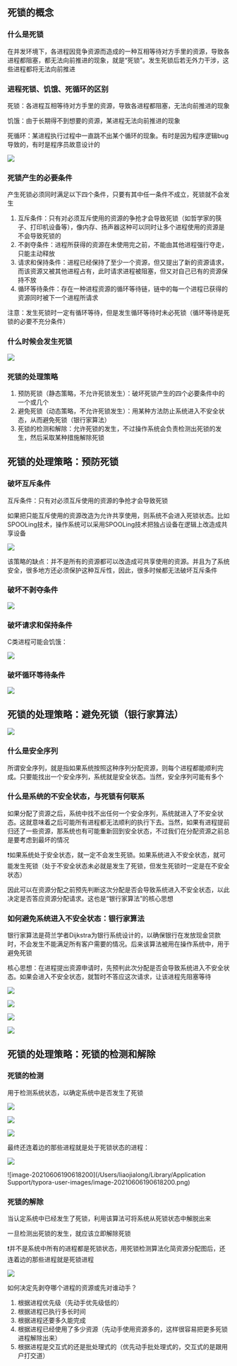 ## 死锁的概念

### 什么是死锁

在并发环境下，各进程因竞争资源而造成的一种互相等待对方手里的资源，导致各进程都阻塞，都无法向前推进的现象，就是“死锁”。发生死锁后若无外力干涉，这些进程都将无法向前推进

### 进程死锁、饥饿、死循环的区别

死锁：各进程互相等待对方手里的资源，导致各进程都阻塞，无法向前推进的现象

饥饿：由于长期得不到想要的资源，某进程无法向前推进的现象

死循环：某进程执行过程中一直跳不出某个循环的现象。有时是因为程序逻辑bug导致的，有时是程序员故意设计的

![](https://tva1.sinaimg.cn/large/008i3skNly1gr8ab7hbu2j30um09wqhn.jpg)

### 死锁产生的必要条件

产生死锁必须同时满足以下四个条件，只要有其中任一条件不成立，死锁就不会发生

1. 互斥条件：只有对必须互斥使用的资源的争抢才会导致死锁（如哲学家的筷子、打印机设备等），像内存、扬声器这种可以同时让多个进程使用的资源是不会导致死锁的
2. 不剥夺条件：进程所获得的资源在未使用完之前，不能由其他进程强行夺走，只能主动释放
3. 请求和保持条件：进程已经保持了至少一个资源，但又提出了新的资源请求，而该资源又被其他进程占有，此时请求进程被阻塞，但又对自己已有的资源保持不放
4. 循环等待条件：存在一种进程资源的循环等待链，链中的每一个进程已获得的资源同时被下一个进程所请求

注意：发生死锁时一定有循环等待，但是发生循环等待时未必死锁（循环等待是死锁的必要不充分条件）

### 什么时候会发生死锁

![](https://tva1.sinaimg.cn/large/008i3skNly1gr8awftx2wj30v009eq98.jpg)

### 死锁的处理策略

1. 预防死锁（静态策略，不允许死锁发生）：破坏死锁产生的四个必要条件中的一个或几个
2. 避免死锁（动态策略，不允许死锁发生）：用某种方法防止系统进入不安全状态，从而避免死锁（银行家算法）
3. 死锁的检测和解除：允许死锁的发生，不过操作系统会负责检测出死锁的发生，然后采取某种措施解除死锁

## 死锁的处理策略：预防死锁

### 破坏互斥条件

互斥条件：只有对必须互斥使用的资源的争抢才会导致死锁

如果把只能互斥使用的资源改造为允许共享使用，则系统不会进入死锁状态。比如SPOOLing技术，操作系统可以采用SPOOLing技术把独占设备在逻辑上改造成共享设备

![](https://tva1.sinaimg.cn/large/008i3skNly1gr8bfc9kmjj30w409a7dt.jpg)

该策略的缺点：并不是所有的资源都可以改造成可共享使用的资源。并且为了系统安全，很多地方还必须保护这种互斥性，因此，很多时候都无法破坏互斥条件

### 破坏不剥夺条件

![](https://tva1.sinaimg.cn/large/008i3skNly1gr8bmnf2jzj30u80dyguv.jpg)

### 破坏请求和保持条件

C类进程可能会饥饿：

![](https://tva1.sinaimg.cn/large/008i3skNly1gr8bqg4rw0j30u80f848h.jpg)

### 破坏循环等待条件

![](https://tva1.sinaimg.cn/large/008i3skNly1gr8by5l8fgj30u80f8wri.jpg)

## 死锁的处理策略：避免死锁（银行家算法）

![](https://tva1.sinaimg.cn/large/008i3skNly1gr8parwlp6j317o0u044r.jpg)

### 什么是安全序列

所谓安全序列，就是指如果系统按照这种序列分配资源，则每个进程都能顺利完成。只要能找出一个安全序列，系统就是安全状态。当然，安全序列可能有多个

### 什么是系统的不安全状态，与死锁有何联系

如果分配了资源之后，系统中找不出任何一个安全序列，系统就进入了不安全状态。这就意味着之后可能所有进程都无法顺利的执行下去。当然，如果有进程提前归还了一些资源，那系统也有可能重新回到安全状态，不过我们在分配资源之前总是要考虑到最坏的情况

❗️如果系统处于安全状态，就一定不会发生死锁。如果系统进入不安全状态，就可能发生死锁（处于不安全状态未必就是发生了死锁，但发生死锁时一定是在不安全状态）

因此可以在资源分配之前预先判断这次分配是否会导致系统进入不安全状态，以此决定是否答应资源分配请求。这也是“银行家算法”的核心思想

### 如何避免系统进入不安全状态：银行家算法

银行家算法是荷兰学者Dijkstra为银行系统设计的，以确保银行在发放现金贷款时，不会发生不能满足所有客户需要的情况。后来该算法被用在操作系统中，用于避免死锁

核心思想：在进程提出资源申请时，先预判此次分配是否会导致系统进入不安全状态。如果会进入不安全状态，就暂时不答应这次请求，让该进程先阻塞等待

![](https://tva1.sinaimg.cn/large/008i3skNly1gr8pj7rqk2j30u20d6h3u.jpg)

![](https://tva1.sinaimg.cn/large/008i3skNly1gr8q8jsq4uj31fa0pctcg.jpg)

![](https://tva1.sinaimg.cn/large/008i3skNly1gr8q9heabjj30w60hse6k.jpg)

![](https://tva1.sinaimg.cn/large/008i3skNly1gr8qd9199tj30tw0e8qbd.jpg)

## 死锁的处理策略：死锁的检测和解除

### 死锁的检测

用于检测系统状态，以确定系统中是否发生了死锁

![](https://tva1.sinaimg.cn/large/008i3skNly1gr8qxiw5ruj30vq0ge4a3.jpg)

![](https://tva1.sinaimg.cn/large/008i3skNly1gr8r22pqtlj30ve0bo47j.jpg)

![](https://tva1.sinaimg.cn/large/008i3skNly1gr8r91zqqgj30tk0fudpe.jpg)

最终还连着边的那些进程就是处于死锁状态的进程：

![](https://tva1.sinaimg.cn/large/008i3skNly1gr8r5kf6blj30dy09276k.jpg)

![image-20210606190618200](/Users/liaojialong/Library/Application Support/typora-user-images/image-20210606190618200.png)

### 死锁的解除

当认定系统中已经发生了死锁，利用该算法可将系统从死锁状态中解脱出来

一旦检测出死锁的发生，就应该立即解除死锁

❗️并不是系统中所有的进程都是死锁状态，用死锁检测算法化简资源分配图后，还连着边的那些进程就是死锁进程

![](https://tva1.sinaimg.cn/large/008i3skNly1gr8rhj7dj2j60tk06kwkr02.jpg)

如何决定先剥夺哪个进程的资源或先对谁动手？

1. 根据进程优先级（先动手优先级低的）
2. 根据进程已执行多长时间
3. 根据进程还要多久能完成
4. 根据进程已经使用了多少资源（先动手使用资源多的，这样很容易把更多死锁进程解除出来）
5. 根据进程是交互式的还是批处理式的（优先动手批处理式的，交互式的是跟用户打交道）

